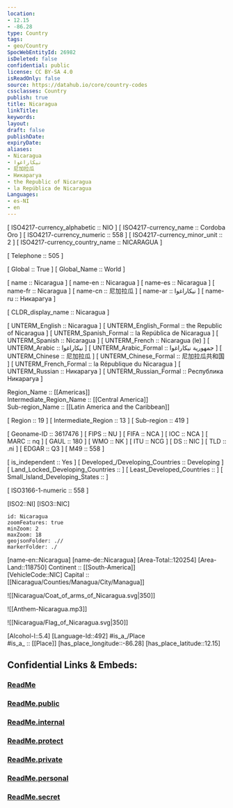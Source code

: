 ```yaml
---
location:
- 12.15
- -86.28
type: Country
tags:
- geo/Country
SpocWebEntityId: 26982
isDeleted: false
confidential: public
license: CC BY-SA 4.0
isReadOnly: false
source: https://datahub.io/core/country-codes
cssclasses: Country
publish: true
title: Nicaragua
linkTitle: 
keywords: 
layout: 
draft: false
publishDate: 
expiryDate: 
aliases:
- Nicaragua
- نيكاراغوا
- 尼加拉瓜
- Никарагуа
- the Republic of Nicaragua
- la República de Nicaragua
Languages:
- es-NI
- en
---
```



[	ISO4217-currency_alphabetic	 :: NIO ] 
[	ISO4217-currency_name	 :: Cordoba Oro ] 
[	ISO4217-currency_numeric	 :: 558 ] 
[	ISO4217-currency_minor_unit	 :: 2 ] 
[	ISO4217-currency_country_name	 :: NICARAGUA ] 

[	Telephone	 :: 505 ] 

[	Global	 :: True ] 
[	Global_Name	 :: World ] 

[	name	 :: Nicaragua ] 
[	name-en	 :: Nicaragua ] 
[	name-es	 :: Nicaragua ] 
[	name-fr	 :: Nicaragua ] 
[	name-cn	 :: 尼加拉瓜 ] 
[	name-ar	 :: نيكاراغوا ] 
[	name-ru	 :: Никарагуа ] 

[	CLDR_display_name	 :: Nicaragua ] 

[	UNTERM_English	 :: Nicaragua ] 
[	UNTERM_English_Formal	 :: the Republic of Nicaragua ] 
[	UNTERM_Spanish_Formal	 :: la República de Nicaragua ] 
[	UNTERM_Spanish	 :: Nicaragua ] 
[	UNTERM_French	 :: Nicaragua (le) ] 
[	UNTERM_Arabic	 :: نيكاراغوا ] 
[	UNTERM_Arabic_Formal	 :: جمهورية نيكاراغوا ] 
[	UNTERM_Chinese	 :: 尼加拉瓜 ] 
[	UNTERM_Chinese_Formal	 :: 尼加拉瓜共和国 ] 
[	UNTERM_French_Formal	 :: la République du Nicaragua ] 
[	UNTERM_Russian	 :: Никарагуа ] 
[	UNTERM_Russian_Formal	 :: Республика Никарагуа ] 

Region_Name ::  [[Americas]]  
Intermediate_Region_Name ::  [[Central America]]  
Sub-region_Name ::  [[Latin America and the Caribbean]] 

[	Region	 :: 19 ] 
[	Intermediate_Region	 :: 13 ] 
[	Sub-region	 :: 419 ] 

[	Geoname-ID	 :: 3617476 ] 
[	FIPS	 :: NU ] 
[	FIFA	 :: NCA ] 
[	IOC	 :: NCA ] 
[	MARC	 :: nq ] 
[	GAUL	 :: 180 ] 
[	WMO	 :: NK ] 
[	ITU	 :: NCG ] 
[	DS	 :: NIC ] 
[	TLD	 :: .ni ] 
[	EDGAR	 :: Q3 ] 
[	M49	 :: 558 ] 

[	is_independent	 :: Yes ] 
[	Developed_/Developing_Countries	 :: Developing ] 
[	Land_Locked_Developing_Countries	 ::  ] 
[	Least_Developed_Countries	 ::  ] 
[	Small_Island_Developing_States	 ::  ] 

[	ISO3166-1-numeric	 :: 558 ] 



[ISO2::NI] 
[ISO3::NIC] 
```leaflet
id: Nicaragua
zoomFeatures: true 
minZoom: 2 
maxZoom: 18
geojsonFolder: .//
markerFolder: ./
```

[name-en::Nicaragua] 
[name-de::Nicaragua] 
[Area-Total::120254] 
[Area-Land::118750] 
Continent :: [[South-America]]  
[VehicleCode::NIC] 
Capital :: [[Nicaragua/Counties/Managua/City/Managua]]  

![[Nicaragua/Coat_of_arms_of_Nicaragua.svg|350]] 

![[Anthem-Nicaragua.mp3]] 

![[Nicaragua/Flag_of_Nicaragua.svg|350]] 

[Alcohol-l::5.4] 
[Language-Id::492] 
#is_a_/Place  
#is_a_ :: [[Place]] 
[has_place_longitude::-86.28] 
[has_place_latitude::12.15] 


## Confidential Links & Embeds: 

### [ReadMe](/_Standards/Earth/Continent/America~Central/Nicaragua/ReadMe.md) 

### [ReadMe.public](/_public/Earth/Continent/America~Central/Nicaragua/ReadMe.public.md) 

### [ReadMe.internal](/_internal/Earth/Continent/America~Central/Nicaragua/ReadMe.internal.md) 

### [ReadMe.protect](/_protect/Earth/Continent/America~Central/Nicaragua/ReadMe.protect.md) 

### [ReadMe.private](/_private/Earth/Continent/America~Central/Nicaragua/ReadMe.private.md) 

### [ReadMe.personal](/_personal/Earth/Continent/America~Central/Nicaragua/ReadMe.personal.md) 

### [ReadMe.secret](/_secret/Earth/Continent/America~Central/Nicaragua/ReadMe.secret.md)

